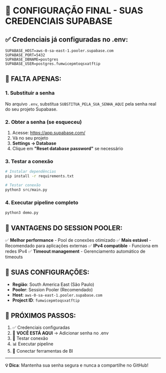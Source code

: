 # 🔧 CONFIGURAÇÃO FINAL - SUAS CREDENCIAIS SUPABASE

## ✅ Credenciais já configuradas no .env:

```env
SUPABASE_HOST=aws-0-sa-east-1.pooler.supabase.com
SUPABASE_PORT=5432
SUPABASE_DBNAME=postgres
SUPABASE_USER=postgres.fumwicepmtoqsxatftip
```

## 🔑 FALTA APENAS:

### 1. Substituir a senha
No arquivo `.env`, substitua `SUBSTITUA_PELA_SUA_SENHA_AQUI` pela senha real do seu projeto Supabase.

### 2. Obter a senha (se esqueceu)
1. Acesse: https://app.supabase.com/
2. Vá no seu projeto
3. **Settings → Database**
4. Clique em **"Reset database password"** se necessário

### 3. Testar a conexão
```bash
# Instalar dependências
pip install -r requirements.txt

# Testar conexão
python3 src/main.py
```

### 4. Executar pipeline completo
```bash
python3 demo.py
```

## 🎯 VANTAGENS DO SESSION POOLER:

✅ **Melhor performance** - Pool de conexões otimizado
✅ **Mais estável** - Recomendado para aplicações externas
✅ **IPv4 compatible** - Funciona em redes IPv4
✅ **Timeout management** - Gerenciamento automático de timeouts

## 📍 SUAS CONFIGURAÇÕES:

- **Região**: South America East (São Paulo)
- **Pooler**: Session Pooler (Recomendado)
- **Host**: `aws-0-sa-east-1.pooler.supabase.com`
- **Project ID**: `fumwicepmtoqsxatftip`

## 🚀 PRÓXIMOS PASSOS:

1. ✅ Credenciais configuradas
2. 🔑 **VOCÊ ESTÁ AQUI** → Adicionar senha no .env
3. 🧪 Testar conexão
4. 📊 Executar pipeline
5. 🎨 Conectar ferramentas de BI

---
**💡 Dica**: Mantenha sua senha segura e nunca a compartilhe no GitHub!
